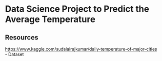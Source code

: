 # Data Science Project to Predict the Average Temperature

## Resources
https://www.kaggle.com/sudalairajkumar/daily-temperature-of-major-cities - Dataset
